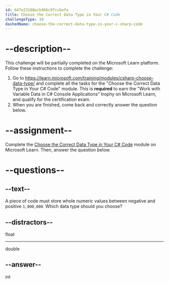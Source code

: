 ```yaml
---
id: 647e23188acb466c97ccbefa
title: Choose the Correct Data Type in Your C# Code
challengeType: 19
dashedName: choose-the-correct-data-type-in-your-c-sharp-code
---
```


# --description--

This challenge will be partially completed on the Microsoft Learn platform. Follow these instructions to complete the challenge:

1. Go to <a href="https://learn.microsoft.com/training/modules/csharp-choose-data-type/" target="_blank" rel="noreferrer">https://learn.microsoft.com/training/modules/csharp-choose-data-type/</a> and complete all the tasks for the "Choose the Correct Data Type in Your C# Code" module. This is **required** to earn the "Work with Variable Data in C# Console Applications" trophy on Microsoft Learn, and qualify for the certification exam.
1. When you are finished, come back and correctly answer the question below.

# --assignment--

Complete the <a href="https://learn.microsoft.com/training/modules/csharp-choose-data-type/" target="_blank" rel="noreferrer">Choose the Correct Data Type in Your C# Code</a> module on Microsoft Learn. Then, answer the question below.

# --questions--

## --text--

A piece of code must store whole numeric values between negative and positive `1,000,000`. Which data type should you choose?

## --distractors--

float

---

double

## --answer--

int

